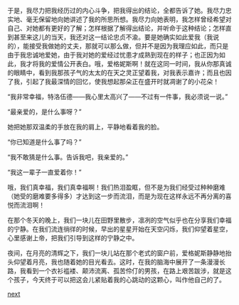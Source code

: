 
于是，我尽力把我经历过的内心斗争，把我得出的结论，全都告诉了她。我尽力忠实地、毫无保留地向她讲述了我的所思所想。我尽力向她表明，我怎样曾经希望对自己、对她都有更好的了解；怎样根据了解得出结论，并听命于这种结论；怎样直到甚至来这儿的当天，我还对这一结论忠贞不渝。要是她确实如此爱我（我说的），能接受我做她的丈夫，那就可以那么做，但并不是因为我理应如此，而只是由于我忠诚地爱她，由于我对她的爱经过忧患才成熟到现在的样子；也正因为如此，我才将我的爱情公开表白。哦，爱格妮斯啊！就在这同一时间，我从你那真诚的眼睛中，看到我那孩子气的太太的在天之灵正望着我，对我表示嘉许；而且也因了我，引起了我最深情的回忆，使我想起那朵正在盛开时就凋谢了的小花朵！

“我非常幸福，特洛伍德——我心里太高兴了——不过有一件事，我必须说一说。”

“最亲爱的，是什么事呀？”

她把她那双温柔的手放在我的肩上，平静地看着我的脸。

“你已知道是什么事了吗？”

“我不敢猜是什么事。告诉我吧，我亲爱的。”

“我这一辈子一直爱着你！”

哦，我们真幸福，我们真幸福啊！我们热泪盈眶，但不是为我们经受过种种磨难（她受的磨难要多得多）才达到这一步而流泪，而是为现在这样永远不再分离的喜悦而流泪啊！

在那个冬天的晚上，我们一块儿在田野里散步，凛冽的空气似乎也在分享我们幸福的宁静。在我们流连徜徉的时候，早出的星星开始在天空闪烁，我们仰望着星空，心里感谢上帝，把我们引导到这样的宁静之中。

夜间，在月亮的清辉之下，我们一块儿站在那个老式的窗户前，爱格妮斯静静地抬头仰望着月亮，我也随着她的目光看去。这时，在我的脑海中展开了一条漫漫长路，我看到一个衣衫褴褛、颠沛流离、孤苦伶仃的男孩，在路上艰苦跋涉，就是这个孩子，今天终于可以把这会儿紧贴着我的心跳动的这颗心，叫作他自己的了。

[next](page767)